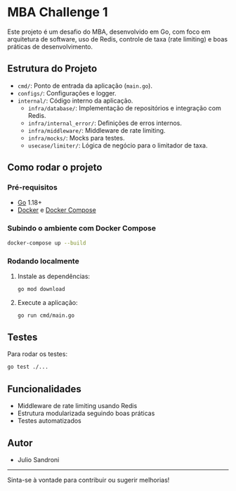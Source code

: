 # MBA Challenge 1

Este projeto é um desafio do MBA, desenvolvido em Go, com foco em arquitetura de software, uso de Redis, controle de taxa (rate limiting) e boas práticas de desenvolvimento.

## Estrutura do Projeto

- `cmd/`: Ponto de entrada da aplicação (`main.go`).
- `configs/`: Configurações e logger.
- `internal/`: Código interno da aplicação.
  - `infra/database/`: Implementação de repositórios e integração com Redis.
  - `infra/internal_error/`: Definições de erros internos.
  - `infra/middleware/`: Middleware de rate limiting.
  - `infra/mocks/`: Mocks para testes.
  - `usecase/limiter/`: Lógica de negócio para o limitador de taxa.

## Como rodar o projeto

### Pré-requisitos
- [Go](https://golang.org/doc/install) 1.18+
- [Docker](https://www.docker.com/get-started) e [Docker Compose](https://docs.docker.com/compose/)

### Subindo o ambiente com Docker Compose

```sh
docker-compose up --build
```

### Rodando localmente

1. Instale as dependências:
   ```sh
   go mod download
   ```
2. Execute a aplicação:
   ```sh
   go run cmd/main.go
   ```

## Testes

Para rodar os testes:

```sh
go test ./...
```

## Funcionalidades
- Middleware de rate limiting usando Redis
- Estrutura modularizada seguindo boas práticas
- Testes automatizados

## Autor
- Julio Sandroni

---

Sinta-se à vontade para contribuir ou sugerir melhorias!
